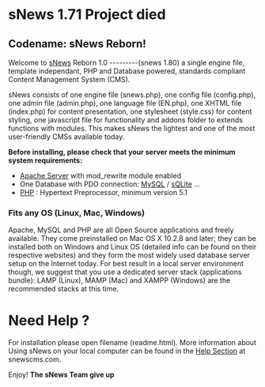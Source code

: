 # sNews 1.71 Project died


## Codename: sNews Reborn!


Welcome to [sNews] Reborn 1.0 ---------(snews 1.80) a single engine file, template independant, PHP and Database powered, standards compliant Content Management System (CMS). 

sNews consists of one engine file (snews.php), one config file (config.php), one admin file (admin.php), one language file (EN.php), one XHTML file (index.php) for content presentation, one stylesheet (style.css) for content styling, one javascript file for functionality and addons folder to extends functions with modules. This makes sNews the lightest and one of the most user-friendly CMSs available today.

**Before installing, please check that your server meets the minimum system requirements:**

  - [Apache Server] with mod_rewrite module enabled
  - One Database with PDO connection: [MySQL] / [sQLite] ...
  - [PHP] : Hypertext Preprocessor, minimum version 5.1
 


### Fits any OS (Linux, Mac, Windows)

Apache, MySQL and PHP are all Open Source applications and freely available. They come preinstalled on Mac OS X 10.2.8 and later; they can be installed both on Windows and Linux OS (detailed info can be found on their respective websites) and they form the most widely used database server setup on the Internet today. For best result in a local server environment though, we suggest that you use a dedicated server stack (applications bundle): LAMP (Linux), MAMP (Mac) and XAMPP (Windows) are the recommended stacks at this time.


# Need Help ?

For installation please open filename (readme.html). More information about Using sNews on your local computer can be found in the [Help Section] at snewscms.com.


Enjoy! **The sNews Team give up**



[//]: # (Comments here it shouldn't be seen. Thanks)


   [snews]: <http://www.snewscms.com>
   [Apache Server]: <http://www.apache.org>
   [MySQL]: <https://www.mysql.com> 
   [sQLite]: <https://www.sqlite.org>
   [PostgreSQL]: <http://www.postgresql.org>
   [Firebird]: <http://www.firebirdsql.org>
   [sqlExpress]: <https://www.microsoft.com/en-us/server-cloud/Products/sql-server-editions/sql-server-express.aspx>
   [PHP]: <http://www.php.net>
   [Help Section]: <http://snewscms.com/help/>


[//]: # (Future: [git-repo-url]. Reserved)
